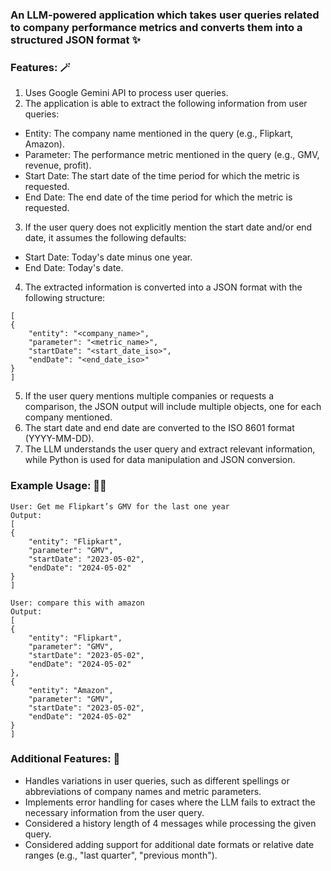 ### An LLM-powered application which takes user queries related to company performance metrics and converts them into a structured JSON format ✨

### Features: 🪄
1. Uses Google Gemini API to process user queries.
2. The application is able to extract the following information from user queries:
- Entity: The company name mentioned in the query (e.g., Flipkart, Amazon).
- Parameter: The performance metric mentioned in the query (e.g., GMV, revenue, profit).
- Start Date: The start date of the time period for which the metric is requested.
- End Date: The end date of the time period for which the metric is requested.
3. If the user query does not explicitly mention the start date and/or end date, it assumes the following defaults:
- Start Date: Today's date minus one year.
- End Date: Today's date.
4. The extracted information is converted into a JSON format with the following structure:
```
[
{
    "entity": "<company_name>",
    "parameter": "<metric_name>",
    "startDate": "<start_date_iso>",
    "endDate": "<end_date_iso>"
}
]
```

5. If the user query mentions multiple companies or requests a comparison, the JSON output will include multiple objects, one for each company mentioned.
6. The start date and end date are converted to the ISO 8601 format (YYYY-MM-DD).
7. The LLM understands the user query and extract relevant information, while Python is used for data manipulation and JSON conversion.

### Example Usage: 🤸‍♂️

```
User: Get me Flipkart’s GMV for the last one year
Output:
[
{
    "entity": "Flipkart",
    "parameter": "GMV",
    "startDate": "2023-05-02",
    "endDate": "2024-05-02"
}
]

User: compare this with amazon
Output:
[
{
    "entity": "Flipkart",
    "parameter": "GMV",
    "startDate": "2023-05-02",
    "endDate": "2024-05-02"
},
{
    "entity": "Amazon",
    "parameter": "GMV",
    "startDate": "2023-05-02",
    "endDate": "2024-05-02"
}
]
```

### Additional Features: 🌻

- Handles variations in user queries, such as different spellings or abbreviations of company names and metric parameters.
- Implements error handling for cases where the LLM fails to extract the necessary information from the user query.
- Considered a history length of 4 messages while processing the given query.
- Considered adding support for additional date formats or relative date ranges (e.g., "last quarter", "previous month").
